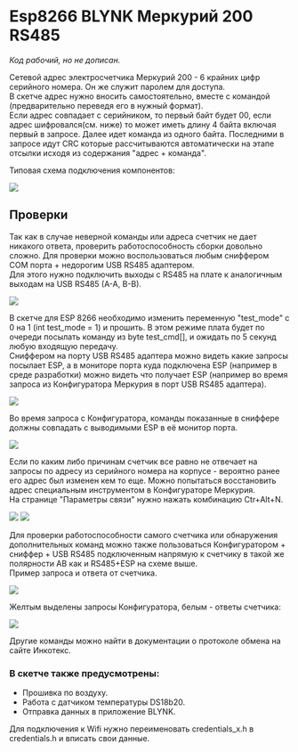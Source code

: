 # Esp8266 BLYNK Меркурий 200 RS485


*Код рабочий, но не дописан.*

Сетевой адрес электросчетчика Меркурий 200 - 6 крайних цифр серийного номера. Он же служит паролем для доступа.  
В скетче адрес нужно вносить самостоятельно, вместе с командой (предварительно переведя его в нужный формат).  
Если адрес совпадает с серийником, то первый байт будет 00, если адрес шифровался(см. ниже) то может иметь длину 4 байта включая первый в запросе.
Далее идет команда из одного байта. Последними в запросе идут CRC которые рассчитываются автоматически на этапе отсылки иcходя из содержания "адрес + команда".

 Типовая схема подключения компонентов:

![](/images/Schematic_Mercury_200_RS485_ESP8266.png)

## Проверки  
Так как в случае неверной команды или адреса счетчик не дает никакого ответа, проверить работоспособность сборки довольно сложно. Для проверки можно воспользоваться любым сниффером COM порта + недорогим USB RS485 адаптером.  
Для этого нужно подключить выходы с RS485 на плате к аналогичным выходам на USB RS485 (A-A, B-B).

![](/images/Schematic_RS485_ESP8266_USB.JPG)

В скетче для ESP 8266 необходимо изменить переменную "test_mode" с 0 на 1 (int test_mode = 1) и прошить. В этом режиме плата будет по очереди посылать команду из byte test_cmd[], и ожидать по 5 секунд любую входящую передачу.  
Сниффером на порту USB RS485 адаптера можно видеть какие запросы посылает ESP, а в мониторе порта куда подключена ESP (например в среде разработки) можно видеть что получает ESP (например во время запроса из Конфигуратора Меркурия в порт USB RS485 адаптера).  

![](/images/ESP_test_out.JPG)  

Во время запроса с Конфигуратора, команды показанные в сниффере должны совпадать с выводимыми ESP в её монитор порта.

![](/images/ESP_test_in.JPG)  

Если по каким либо причинам счетчик все равно не отвечает на запросы по адресу из серийного номера на корпусе - вероятно ранее его адрес был изменен кем то еще.
Можно попытаться восстановить адрес специальным инструментом в Конфигураторе Меркурия.  
На странице "Параметры связи"  нужно нажать комбинацию Ctr+Alt+N.  

![](/images/konfigurator_ctrl_alt_n.JPG)
![](/images/konfigurator_ctrl_alt_n2.JPG)

Для проверки работоспособности самого счетчика или обнаружения дополнительных команд можно также пользоваться Конфигуратором + сниффер + USB RS485 подключенным напрямую к счетчику в такой же полярности AB как и RS485+ESP на cхеме выше.   
Пример запроса и ответа от счетчика.

![](/images/konfigurator_energy.JPG)  

  Желтым выделены запросы Конфигуратора, белым - ответы счетчика:  

![](/images/serial_energy.JPG)

Другие команды можно найти в документации о протоколе обмена на сайте Инкотекс.  

### В скетче также предусмотрены:
- Прошивка по воздуху.
- Работа с датчиком температуры DS18b20.
- Отправка данных в приложение BLYNK.

Для подключения к Wifi нужно переименовать credentials_х.h в credentials.h и вписать свои данные.
